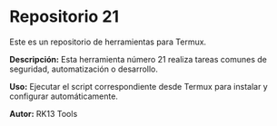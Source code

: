 # Repositorio 21

Este es un repositorio de herramientas para Termux.

**Descripción:** Esta herramienta número 21 realiza tareas comunes de seguridad, automatización o desarrollo.

**Uso:** Ejecutar el script correspondiente desde Termux para instalar y configurar automáticamente.

**Autor:** RK13 Tools
